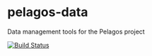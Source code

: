 pelagos-data
============

Data management tools for the Pelagos project

[![Build Status](https://travis-ci.org/SkyTruth/pelagos-data.svg?branch=pipeline)](https://travis-ci.org/SkyTruth/pelagos-data)

